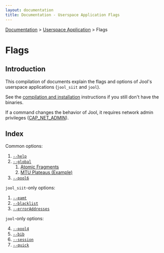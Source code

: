 ```yaml
---
layout: documentation
title: Documentation - Userspace Application Flags
---
```


[Documentation](doc-index.html) > [Userspace Application](doc-index.html#userspace-application) > Flags

# Flags

## Introduction

This compilation of documents explain the flags and options of Jool's userspace applications (`jool_siit` and `jool`).

See the [compilation and installation](usr-install.html) instructions if you still don't have the binaries.

If a command changes the behavior of Jool, it requires network admin privileges (<a href="http://linux.die.net/man/7/capabilities" target="_blank">CAP_NET_ADMIN</a>).

## Index

Common options:

1. [`--help`](usr-flags-help.html)
2. [`--global`](usr-flags-global.html)
	1. [Atomic Fragments](usr-flags-atomic.html)
	2. [MTU Plateaus (Example)](usr-flags-plateaus.html)
3. [`--pool6`](usr-flags-pool6.html)

`jool_siit`-only options:

1. [`--eamt`](usr-flags-eamt.html)
2. [`--blacklist`](usr-flags-blacklist.html)
2. [`--errorAddresses`](usr-flags-error-addresses.html)

`jool`-only options:

4. [`--pool4`](usr-flags-pool4.html)
1. [`--bib`](usr-flags-bib.html)
2. [`--session`](usr-flags-session.html)
3. [`--quick`](usr-flags-quick.html)

